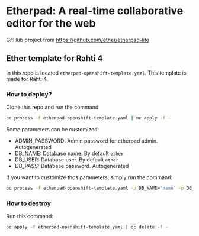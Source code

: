 # Etherpad: A real-time collaborative editor for the web

GitHub project from https://github.com/ether/etherpad-lite

## Ether template for Rahti 4
In this repo is located `etherpad-openshift-template.yaml`. This template is made for Rahti 4.

### How to deploy?
Clone this repo and run the command:
```sh
oc process -f etherpad-openshift-template.yaml | oc apply -f -
```

Some parameters can be customized:
- ADMIN_PASSWORD: Admin password for etherpad admin. Autogenerated
- DB_NAME: Database name. By default `ether`
- DB_USER: Database user. By default `ether`
- DB_PASS: Database password. Autogenerated

If you want to customize thos parameters, simply run the command:
```sh
oc process -f etherpad-openshift-template.yaml -p DB_NAME="name" -p DB_USER="user" | oc apply -f -
```

### How to destroy
Run this command:
```sh 
oc apply -f etherpad-openshift-template.yaml | oc delete -f -
```